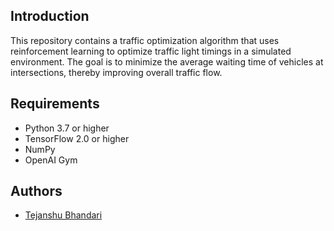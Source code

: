 ## Introduction
This repository contains a traffic optimization algorithm that uses reinforcement learning to optimize traffic light timings in a simulated environment. The goal is to minimize the average waiting time of vehicles at intersections, thereby improving overall traffic flow.
## Requirements
- Python 3.7 or higher
- TensorFlow 2.0 or higher
- NumPy
- OpenAI Gym
## Authors
- [Tejanshu Bhandari](https://github.com/TLxGHOST)